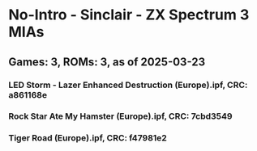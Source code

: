 # No-Intro - Sinclair - ZX Spectrum 3 MIAs
## Games: 3, ROMs: 3, as of 2025-03-23

### LED Storm - Lazer Enhanced Destruction (Europe).ipf, CRC: a861168e
### Rock Star Ate My Hamster (Europe).ipf, CRC: 7cbd3549
### Tiger Road (Europe).ipf, CRC: f47981e2
